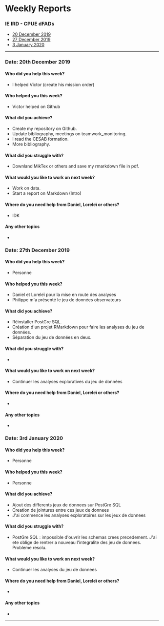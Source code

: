 # Weekly Reports

### IE IRD - CPUE dFADs
* [20 December 2019](#date-20th-december-2019)
* [27 December 2019](#date-27th-december-2019)
* [3 January 2020](#date-3rd-january-2020)

-------------------------------------------------------------------
### Date: 20th December 2019


#### Who did you help this week?

* I helped Victor (create his mission order)

#### Who helped you this week?

* Victor helped on Github

#### What did you achieve?

* Create my repository on Github.
* Update bibliography, meetings on teamwork_monitoring.
* I read the CESAB formation.
* More bibliography.


#### What did you struggle with?

* Downland MikTex or others and save my rmarkdown file in pdf.

#### What would you like to work on next week?

* Work on data.
* Start a report on Markdown (Intro)

#### Where do you need help from Daniel, Loreleï or others?

* IDK

#### Any other topics

* 

### Date: 27th December 2019


#### Who did you help this week?

* Personne

#### Who helped you this week?

* Daniel et Loreleï pour la mise en route des analyses
* Philippe m'a présenté le jeu de données observateurs

#### What did you achieve?

* Réinstaller PostGre SQL.
* Création d'un projet RMarkdown pour faire les analyses du jeu de données.
* Séparation du jeu de données en deux. 

#### What did you struggle with?

* 

#### What would you like to work on next week?

* Continuer les analyses exploratives du jeu de données

#### Where do you need help from Daniel, Loreleï or others?

* 

#### Any other topics

* 

### Date: 3rd January 2020


#### Who did you help this week?

* Personne

#### Who helped you this week?

* Personne

#### What did you achieve?

* Ajout des differents jeux de donnees sur PostGre SQL
* Creation de jointures entre ces jeux de donnees
* J'ai commence les analyses exploratoires sur les jeux de donnees

#### What did you struggle with?

* PostGre SQL : impossible d'ouvrir les schemas crees precedement. J'ai ete oblige de rentrer a nouveau l'integralite des jeu de donnees. Probleme resolu.

#### What would you like to work on next week?

* Continuer les analyses du jeu de donnees

#### Where do you need help from Daniel, Loreleï or others?

* 

#### Any other topics

* 


-------------------------------------------------------------------

